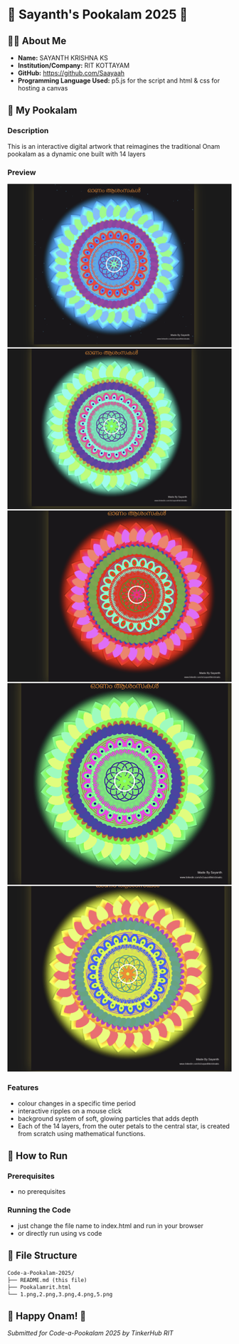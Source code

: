 
# 🌸 Sayanth's Pookalam 2025 🌸

## 👨‍💻 About Me
- **Name:** SAYANTH KRISHNA KS
- **Institution/Company:** RIT KOTTAYAM
- **GitHub:** https://github.com/Saayaah
- **Programming Language Used:** p5.js for the script and html & css for hosting a canvas

## 🎨 My Pookalam

### Description
This is an interactive digital artwork that reimagines the traditional Onam pookalam as a dynamic one built with 14 layers 

### Preview
![img1](1.png)
![img2](2.png)
![img3](3.png)
![img4](4.png)
![img5](5.png)




### Features
- colour changes in a  specific time period 
- interactive ripples on a mouse click
- background system of soft, glowing particles that  adds depth
- Each of the 14 layers, from the outer petals to the central star, is created from scratch using mathematical functions.



## 🚀 How to Run

### Prerequisites
- no prerequisites

### Running the Code

- just change the file name to index.html and run in your browser
- or directly run using vs code

## 📁 File Structure
```
Code-a-Pookalam-2025/
├── README.md (this file)
├── Pookalamrit.html
└── 1.png,2.png,3.png,4.png,5.png

```

## 🎊 Happy Onam! 🎊
*Submitted for Code-a-Pookalam 2025 by TinkerHub RIT*

